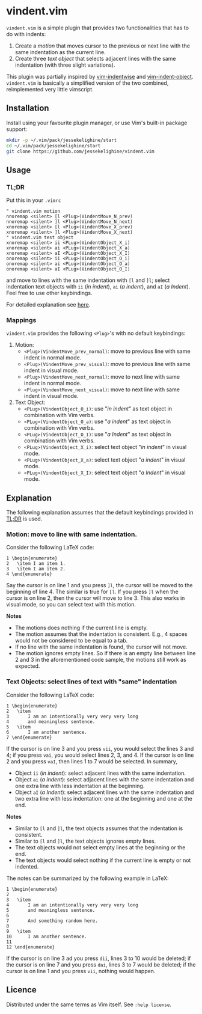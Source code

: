 # vindent.vim

`vindent.vim` is a simple plugin that provides two functionalities that has to
do with indents:

1. Create a *motion* that moves cursor to the previous or next line with the same indentation as the current line.
2. Create three *text object* that selects adjacent lines with the same indentation (with three slight variations).

This plugin was partially inspired by
[vim-indentwise](https://github.com/jeetsukumaran/vim-indentwise)
and
[vim-indent-object](https://github.com/michaeljsmith/vim-indent-object).
`vindent.vim` is basically a simplified version of the two combined,
reimplemented very little vimscript.

## Installation

Install using your favourite plugin manager, or use Vim's built-in package support:
```sh
mkdir -p ~/.vim/pack/jessekelighine/start
cd ~/.vim/pack/jessekelighine/start
git clone https://github.com/jessekelighine/vindent.vim
```

## Usage

### TL;DR

Put this in your `.vimrc`
```vim
" vindent.vim motion
nnoremap <silent> [l <Plug>(VindentMove_N_prev)
nnoremap <silent> ]l <Plug>(VindentMove_N_next)
xnoremap <silent> [l <Plug>(VindentMove_X_prev)
xnoremap <silent> ]l <Plug>(VindentMove_X_next)
" vindent.vim test object
xnoremap <silent> ii <PLug>(VindentObject_X_i)
xnoremap <silent> ai <PLug>(VindentObject_X_a)
xnoremap <silent> aI <PLug>(VindentObject_X_I)
onoremap <silent> ii <PLug>(VindentObject_O_i)
onoremap <silent> ai <PLug>(VindentObject_O_a)
onoremap <silent> aI <PLug>(VindentObject_O_I)
```
and move to lines with the same indentation with `[l` and `]l`;
select indentation text objects with `ii` (*in indent*), `ai` (*a indent*), and `aI` (*a Indent*).
Feel free to use other keybindings.

For detailed explanation see [here](#Explanation).

### Mappings

`vindent.vim` provides the following `<Plug>`'s with no default keybindings:

1. Motion:
	- `<Plug>(VindentMove_prev_normal)`: move to previous line with same indent in normal mode.
	- `<Plug>(VindentMove_prev_visual)`: move to previous line with same indent in visual mode.
	- `<Plug>(VindentMove_next_normal)`: move to next line with same indent in normal mode.
	- `<Plug>(VindentMove_next_visual)`: move to next line with same indent in visual mode.
2. Text Object:
	- `<PLug>(VindentObject_O_i)`: use "*in indent*" as text object in combination with Vim verbs.
	- `<PLug>(VindentObject_O_a)`: use "*a indent*" as text object in combination with Vim verbs. 
	- `<PLug>(VindentObject_O_I)`: use "*a Indent*" as text object in combination with Vim verbs. 
	- `<PLug>(VindentObject_X_i)`: select text object "*in indent*" in visual mode.
	- `<PLug>(VindentObject_X_a)`: select text object "*a indent*" in visual mode.
	- `<PLug>(VindentObject_X_I)`: select text object "*a Indent*" in visual mode.

## Explanation

The following explanation assumes that the default keybindings provided in [TL;DR](#tldr) is used.

### Motion: move to line with same indentation.

Consider the following LaTeX code:
```
1 \begin{enumerate}
2 	\item I am item 1.
3 	\item I am item 2.
4 \end{enumerate}
```
Say the cursor is on line 1 and you press `]l`,
the cursor will be moved to the beginning of line 4.
The similar is true for `[l`.
If you press `]l` when the cursor is on line 2,
then the cursor will move to line 3.
This also works in visual mode, so you can select text with this motion.

**Notes**

- The motions does nothing if the current line is empty.
- The motion assumes that the indentation is consistent. E.g., 4 spaces would not be considered to be equal to a tab.
- If no line with the same indentation is found, the cursor will not move.
- The motion ignores empty lines. So if there is an empty line between line 2
  and 3 in the aforementioned code sample, the motions still work as expected.

### Text Objects: select lines of text with "same" indentation

Consider the following LaTeX code:
```
1 \begin{enumerate}
2 	\item
3 		I am an intentionally very very very long
4 		and meaningless sentence.
5 	\item
6 		I am another sentence.
7 \end{enumerate}
```
If the cursor is on line 3 and you press `vii`, you would select the lines 3 and 4;
if you press `vai`, you would select lines 2, 3, and 4.
If the cursor is on line 2 and you press `vaI`, then lines 1 to 7 would be selected.
In summary,

- Object `ii` (*in indent*): select adjacent lines with the same indentation.
- Object `ai` (*a indent*): select adjacent lines with the same indentation and one extra line with less indentation at the beginning.
- Object `aI` (*a Indent*): select adjacent lines with the same indentation and two extra line with less indentation: one at the beginning and one at the end.

**Notes**

- Similar to `[l` and `]l`, the text objects assumes that the indentation is consistent.
- Similar to `[l` and `]l`, the text objects ignores empty lines.
- The text objects would not select empty lines at the beginning or the end.
- The text objects would select nothing if the current line is empty or not indented.

The notes can be summarized by the following example in LaTeX:
```
1 \begin{enumerate}
2
3 	\item
4 		I am an intentionally very very very long
5 		and meaningless sentence.
6
7 		And something random here.
8
9 	\item
10 		I am another sentence.
11
12 \end{enumerate}
```
If the cursor is on line 3 ad you press `dii`, lines 3 to 10 would be deleted;
if the cursor is on line 7 and you press `dai`, lines 3 to 7 would be deleted;
if the cursor is on line 1 and you press `vii`, nothing would happen.

## Licence

Distributed under the same terms as Vim itself. See `:help license`.
